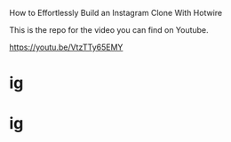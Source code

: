 How to Effortlessly Build an Instagram Clone With Hotwire

This is the repo for the video you can find on Youtube.

https://youtu.be/VtzTTy65EMY
# ig
# ig
